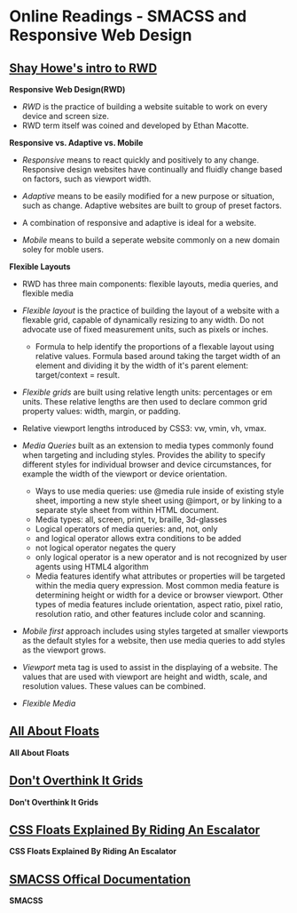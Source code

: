# Online Readings - SMACSS and Responsive Web Design

## [Shay Howe's intro to RWD](https://learn.shayhowe.com/advanced-html-css/responsive-web-design/)

**Responsive Web Design(RWD)**
* *RWD* is the practice of building a website suitable to work on every device and screen size.
* RWD term itself was coined and developed by Ethan Macotte.

**Responsive vs. Adaptive vs. Mobile**
* *Responsive* means to react quickly and positively to any change. Responsive design websites have continually and fluidly change based on factors, such as viewport width.

* *Adaptive* means to be easily modified for a new purpose or situation, such as change. Adaptive websites are built to group of preset factors.

* A combination of responsive and adaptive is ideal for a website.

* *Mobile* means to build a seperate website commonly on a new domain soley for moble users.

**Flexible Layouts**
* RWD has three main components: flexible layouts, media queries, and flexible media

* *Flexible layout* is the practice of building the layout of a website with a flexable grid, capable of dynamically resizing to any width. Do not advocate use of fixed measurement units, such as pixels or inches. 
  - Formula to help identify the proportions of a flexable layout using relative values. Formula based around taking the target width of an element and dividing it by the width of it's parent element: target/context = result.

* *Flexible grids* are built using relative length units: percentages or em units. These relative lengths are then used to declare common grid property values: width, margin, or padding.

* Relative viewport lengths introduced by CSS3: vw, vmin, vh, vmax.

* *Media Queries* built as an extension to media types commonly found when targeting and including styles. Provides the ability to specify different styles for individual browser and device circumstances, for example the width of the viewport or device orientation.
  - Ways to use media queries: use @media rule inside of existing style sheet, importing a new style sheet using @import, or by linking to a separate style sheet from within HTML document.
  - Media types: all, screen, print, tv, braille, 3d-glasses
  - Logical operators of media queries: and, not, only
  - and logical operator allows extra conditions to be added
  - not logical operator negates the query
  - only logical operator is a new operator and is not recognized by user agents using HTML4 algorithm
  - Media features identify what attributes or properties will be targeted within the media query expression. Most common media feature is determining height or width for a device or browser viewport. Other types of media features include orientation, aspect ratio, pixel ratio, resolution ratio, and other features include color and scanning.

* *Mobile first* approach includes using styles targeted at smaller viewports as the default styles for a website, then use media queries to add styles as the viewport grows.

* *Viewport* meta tag is used to assist in the displaying of a website. The values that are used with viewport are height and width, scale, and resolution values. These values can be combined.

* *Flexible Media*

## [All About Floats](https://css-tricks.com/all-about-floats/)

**All About Floats**

## [Don't Overthink It Grids](https://css-tricks.com/dont-overthink-it-grids/)

**Don't Overthink It Grids**

## [CSS Floats Explained By Riding An Escalator](https://www.freecodecamp.org/news/css-floats-explained-by-riding-an-escalator-57fa55232333/)

**CSS Floats Explained By Riding An Escalator**

## [SMACSS Offical Documentation](http://smacss.com/)

**SMACSS**